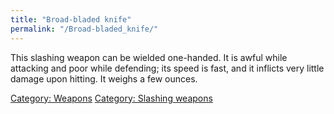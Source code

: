 ```yaml
---
title: "Broad-bladed knife"
permalink: "/Broad-bladed_knife/"
---
```


This slashing weapon can be wielded one-handed. It is awful while
attacking and poor while defending; its speed is fast, and it inflicts
very little damage upon hitting. It weighs a few ounces.

[Category: Weapons](Category:_Weapons "wikilink") [Category: Slashing
weapons](Category:_Slashing_weapons "wikilink")